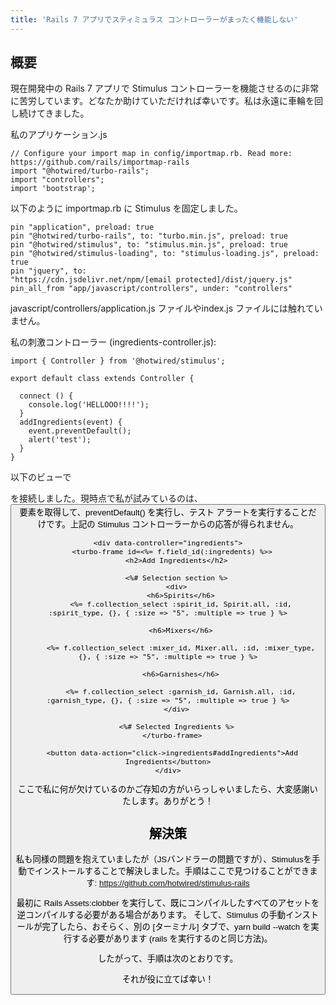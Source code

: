 ```yaml
---
title: 'Rails 7 アプリでスティミュラス コントローラーがまったく機能しない'
---
```


## 概要
現在開発中の Rails 7 アプリで Stimulus コントローラーを機能させるのに非常に苦労しています。どなたか助けていただければ幸いです。私は永遠に車輪を回し続けてきました。

私のアプリケーション.js

```
// Configure your import map in config/importmap.rb. Read more: https://github.com/rails/importmap-rails
import "@hotwired/turbo-rails";
import "controllers";
import 'bootstrap';

```
以下のように importmap.rb に Stimulus を固定しました。

```
pin "application", preload: true
pin "@hotwired/turbo-rails", to: "turbo.min.js", preload: true
pin "@hotwired/stimulus", to: "stimulus.min.js", preload: true
pin "@hotwired/stimulus-loading", to: "stimulus-loading.js", preload: true
pin "jquery", to: "https://cdn.jsdelivr.net/npm/[email protected]/dist/jquery.js"
pin_all_from "app/javascript/controllers", under: "controllers"

```
javascript/controllers/application.js ファイルやindex.js ファイルには触れていません。

私の刺激コントローラー (ingredients-controller.js):

```
import { Controller } from '@hotwired/stimulus';

export default class extends Controller {

  connect () {
    console.log('HELLOOO!!!!');
  }
  addIngredients(event) {
    event.preventDefault();
    alert('test');
  }
}

```
以下のビューで <div> を接続しました。現時点で私が試みているのは、 <button> 要素を取得して、preventDefault() を実行し、テスト アラートを実行することだけです。上記の Stimulus コントローラーからの応答が得られません。

```
<div data-controller="ingredients">
  <turbo-frame id=<%= f.field_id(:ingredents) %>>
    <h2>Add Ingredients</h2>

    <%# Selection section %>
    <div>
      <h6>Spirits</h6>
      <%= f.collection_select :spirit_id, Spirit.all, :id, :spirit_type, {}, { :size => "5", :multiple => true } %>

      <h6>Mixers</h6>

      <%= f.collection_select :mixer_id, Mixer.all, :id, :mixer_type, {}, { :size => "5", :multiple => true } %>

      <h6>Garnishes</h6>

      <%= f.collection_select :garnish_id, Garnish.all, :id, :garnish_type, {}, { :size => "5", :multiple => true } %>
    </div>

    <%# Selected Ingredients %>
  </turbo-frame>

  <button data-action="click->ingredients#addIngredients">Add Ingredients</button>
</div>

```
ここで私に何が欠けているのかご存知の方がいらっしゃいましたら、大変感謝いたします。ありがとう！

## 解決策
私も同様の問題を抱えていましたが（JSバンドラーの問題ですが）、Stimulusを手動でインストールすることで解決しました。手順はここで見つけることができます: https://github.com/hotwired/stimulus-rails

最初に Rails Assets:clobber を実行して、既にコンパイルしたすべてのアセットを逆コンパイルする必要がある場合があります。
そして、Stimulus の手動インストールが完了したら、おそらく、別の [ターミナル] タブで、yarn build --watch を実行する必要があります (rails を実行するのと同じ方法)。

したがって、手順は次のとおりです。

それが役に立てば幸い！

